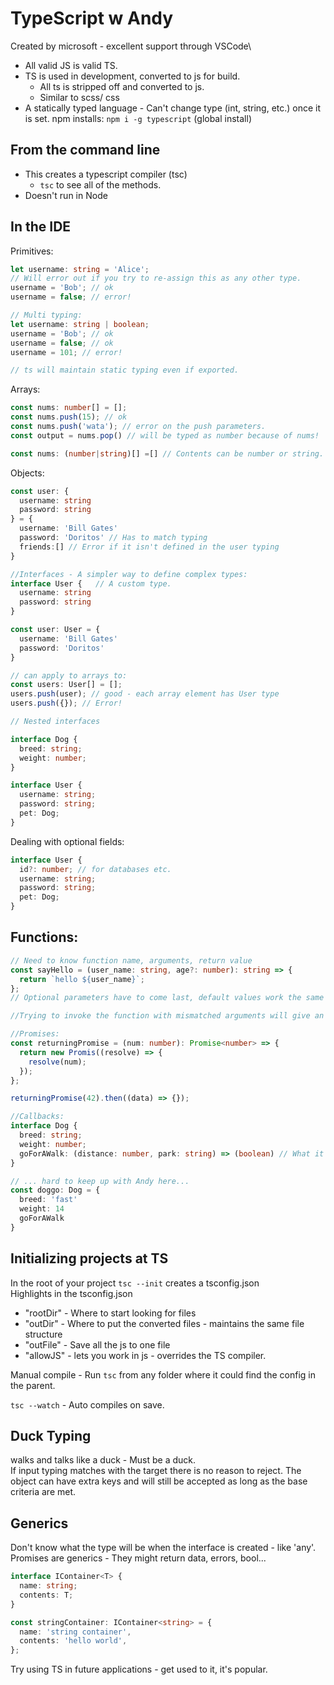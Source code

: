# TypeScript w Andy

Created by microsoft - excellent support through VSCode\

- All valid JS is valid TS.
- TS is used in development, converted to js for build.
  - All ts is stripped off and converted to js.
  - Similar to scss/ css
- A statically typed language - Can't change type (int, string, etc.) once it is set.
  npm installs: `npm i -g typescript` (global install)

## From the command line

- This creates a typescript compiler (tsc)
  - `tsc` to see all of the methods.
- Doesn't run in Node

## In the IDE

Primitives:

```ts
let username: string = 'Alice';
// Will error out if you try to re-assign this as any other type.
username = 'Bob'; // ok
username = false; // error!

// Multi typing:
let username: string | boolean;
username = 'Bob'; // ok
username = false; // ok
username = 101; // error!

// ts will maintain static typing even if exported.
```

Arrays:

```ts
const nums: number[] = [];
const nums.push(15); // ok
const nums.push('wata'); // error on the push parameters.
const output = nums.pop() // will be typed as number because of nums!

const nums: (number|string)[] =[] // Contents can be number or string.
```

Objects:

```ts
const user: {
  username: string
  password: string
} = {
  username: 'Bill Gates'
  password: 'Doritos' // Has to match typing
  friends:[] // Error if it isn't defined in the user typing
}

//Interfaces - A simpler way to define complex types:
interface User {   // A custom type.
  username: string
  password: string
}

const user: User = {
  username: 'Bill Gates'
  password: 'Doritos'
}

// can apply to arrays to:
const users: User[] = [];
users.push(user); // good - each array element has User type
users.push({}); // Error!
```

```ts
// Nested interfaces

interface Dog {
  breed: string;
  weight: number;
}

interface User {
  username: string;
  password: string;
  pet: Dog;
}
```

Dealing with optional fields:

```ts
interface User {
  id?: number; // for databases etc.
  username: string;
  password: string;
  pet: Dog;
}
```

## Functions:

```ts
// Need to know function name, arguments, return value
const sayHello = (user_name: string, age?: number): string => {
  return `hello ${user_name}`;
};
// Optional parameters have to come last, default values work the same as js but can't be optional.

//Trying to invoke the function with mismatched arguments will give an error explaining the typing difference
```

```ts
//Promises:
const returningPromise = (num: number): Promise<number> => {
  return new Promis((resolve) => {
    resolve(num);
  });
};

returningPromise(42).then((data) => {});
```

```ts
//Callbacks:
interface Dog {
  breed: string;
  weight: number;
  goForAWalk: (distance: number, park: string) => (boolean) // What it accepts => what it returns
}

// ... hard to keep up with Andy here...
const doggo: Dog = {
  breed: 'fast'
  weight: 14
  goForAWalk
}
```

## Initializing projects at TS

In the root of your project `tsc --init` creates a tsconfig.json\
Highlights in the tsconfig.json

- "rootDir" - Where to start looking for files
- "outDir" - Where to put the converted files - maintains the same file structure
- "outFile" - Save all the js to one file
- "allowJS" - lets you work in js - overrides the TS compiler.

Manual compile - Run `tsc` from any folder where it could find the config in the parent.

`tsc --watch` - Auto compiles on save.

## Duck Typing

walks and talks like a duck - Must be a duck.\
If input typing matches with the target there is no reason to reject. The object can have extra keys and will still be accepted as long as the base criteria are met.

## Generics

Don't know what the type will be when the interface is created - like 'any'. Promises are generics - They might return data, errors, bool...

```ts
interface IContainer<T> {
  name: string;
  contents: T;
}

const stringContainer: IContainer<string> = {
  name: 'string container',
  contents: 'hello world',
};
```

Try using TS in future applications - get used to it, it's popular.

